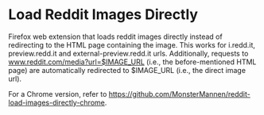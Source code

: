 # Load Reddit Images Directly
Firefox web extension that loads reddit images directly instead of redirecting to the HTML page containing the image. This works for i.redd.it, preview.redd.it and external-preview.redd.it urls. Additionally, requests to www.reddit.com/media?url=$IMAGE_URL (i.e., the before-mentioned HTML page) are automatically redirected to $IMAGE_URL (i.e., the direct image url).

For a Chrome version, refer to https://github.com/MonsterMannen/reddit-load-images-directly-chrome.
